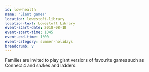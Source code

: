 ```yaml
---
id: low-health
name: "Giant games"
location: lowestoft-library
location-text: Lowestoft Library
event-start-date: 2018-08-18
event-start-time: 1045
event-end-time: 1200
event-category: summer-holidays
breadcrumb: y
---
```


Families are invited to play giant versions of favourite games such as Connect 4 and snakes and ladders.
